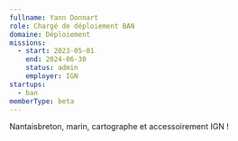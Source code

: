 ```yaml
---
fullname: Yann Donnart
role: Chargé de déploiement BAN
domaine: Déploiement
missions:
  - start: 2023-05-01
    end: 2024-06-30
    status: admin
    employer: IGN
startups:
  - ban
memberType: beta
---
```


Nantaisbreton, marin, cartographe et accessoirement IGN !
